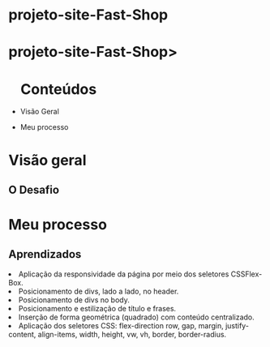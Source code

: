 # projeto-site-Fast-Shop
<h1>projeto-site-Fast-Shop></h1>

<ul><h1>Conteúdos</h1>
  <li><p>Visão Geral</p></li> 
    <li><p>Meu processo</></li>
  
  </ul>

<h1>Visão geral</>

   <h2>O Desafio</h2>
 

<h1>Meu processo</>
  <h2>Aprendizados</h2>
 
 
  <li>Aplicação da responsividade da página por meio dos seletores CSSFlex-Box.</li>
  <li>Posicionamento de divs, lado a lado, no header.</li>
  <li>Posicionamento de divs no body.</li>
  <li>Posicionamento e estilização de título e frases.</li>
  <li>Inserção de forma geométrica (quadrado) com conteúdo centralizado. </li>
  <li>Aplicação dos seletores CSS: flex-direction row, gap, margin, justify-content, align-items, width, height, vw, vh, border, border-radius. </li>
 

